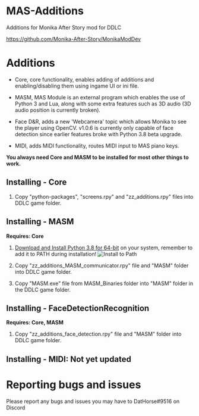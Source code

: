 # MAS-Additions

Additions for Monika After Story mod for DDLC

https://github.com/Monika-After-Story/MonikaModDev


# Additions
* Core, core functionality, enables adding of additions and enabling/disabling them using ingame UI or ini file.

* MASM, MAS Module is an external program which enables the use of Python 3 and Lua, along with some extra features such as 3D audio (3D audio position is currently broken).

* Face D&R, adds a new 'Webcamera' topic which allows Monika to see the player using OpenCV. v1.0.6 is currently only capable of face detection since earlier features broke with Python 3.8 beta upgrade.

* MIDI, adds MIDI functionality, routes MIDI input to MAS piano keys.

**You always need Core and MASM to be installed for most other things to work.**


## Installing - Core
1. Copy "python-packages", "screens.rpy" and "zz_additions.rpy" files into DDLC game folder.


## Installing - MASM
**Requires: Core**

1. [Download and Install Python 3.8 for 64-bit](https://www.python.org/downloads/release/python-380b1/) on your system, remember to add it to PATH during installation!
![Install to Path](https://datatofish.com/wp-content/uploads/2018/10/0001_add_Python_to_Path.png)

2. Copy "zz_additions_MASM_communicator.rpy" file and "MASM" folder into DDLC game folder.

3. Copy "MASM.exe" file from MASM_Binaries folder into "MASM" folder in the DDLC game folder.


## Installing - FaceDetectionRecognition
**Requires: Core, MASM**

1. Copy "zz_additions_face_detection.rpy" file and "MASM" folder into DDLC game folder.


## Installing - MIDI: **Not yet updated**


# Reporting bugs and issues

Please report any bugs and issues you may have to DatHorse#9516 on Discord

